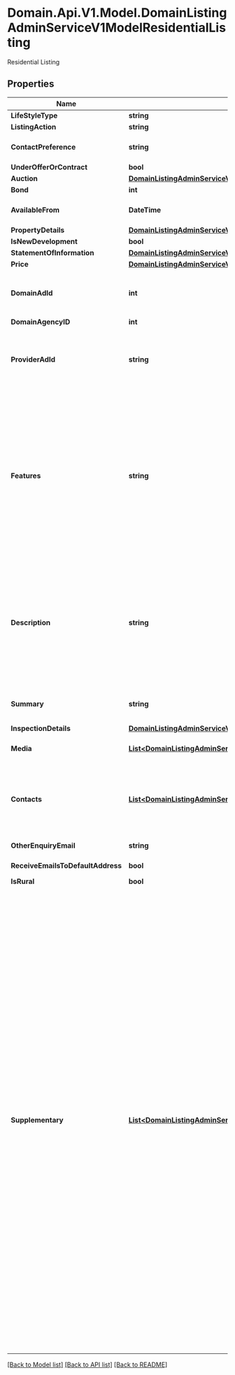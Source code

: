 # Domain.Api.V1.Model.DomainListingAdminServiceV1ModelResidentialListing
Residential Listing
## Properties

Name | Type | Description | Notes
------------ | ------------- | ------------- | -------------
**LifeStyleType** | **string** | Lifestyle type | [optional] 
**ListingAction** | **string** | Sale or Rent | [optional] 
**ContactPreference** | **string** | Indicates the listing preferred contact method. Default by both phone and email if not provided. | [optional] 
**UnderOfferOrContract** | **bool** | Set for Sale listings only | [optional] 
**Auction** | [**DomainListingAdminServiceV1ModelAuction**](DomainListingAdminServiceV1ModelAuction.md) |  | [optional] 
**Bond** | **int** | Optional.  Ignored for sale listings | [optional] 
**AvailableFrom** | **DateTime** | Optional. Sets the Date from which a Rental or Share property is available. Date format: yyyy-mm-dd | [optional] 
**PropertyDetails** | [**DomainListingAdminServiceV1ModelResidentialProperty**](DomainListingAdminServiceV1ModelResidentialProperty.md) |  | [optional] 
**IsNewDevelopment** | **bool** | True if the property is a new development | [optional] 
**StatementOfInformation** | [**DomainListingAdminServiceV1ModelStatementOfInformation**](DomainListingAdminServiceV1ModelStatementOfInformation.md) |  | [optional] 
**Price** | [**DomainListingAdminServiceV1ModelPrice**](DomainListingAdminServiceV1ModelPrice.md) |  | [optional] 
**DomainAdId** | **int** | Domain Advertisement Id, not applicable for creating new ads.  Mandatory when updating a listing that belongs to an agency that  is in the process of being migrated between listing providers. | [optional] 
**DomainAgencyID** | **int** | The Domain Agency Id number | [optional] 
**ProviderAdId** | **string** | External Advertisement Id of up to 50 characters will be stored.&amp;lt;br /&amp;gt;  This value is used to identify an Advertisement for updates and should be unique for listing provider.&amp;lt;br /&amp;gt;  This value is case-insensitive (meaning AAAA will update aaaa). | [optional] 
**Features** | **string** | Comma-separated list of features. 1000 characters in length. Select as appropriate or write your own.  INSIDE: Air conditioning, Ensuite, Floorboards, Indoor Spa, Gym, Alarm System, Intercom, Built in wardrobes, Furnished, Internal Laundry, Pets allowed, Cable or Satellite, Gas, Broadband internet access, Bath, Fireplace(s), Separate Dining Room, Heating, Dishwasher, Study.  OUTSIDE: Tennis Court, Secure Parking, Shed, Fully fenced, Balcony / Deck, Garden / Courtyard, Swimming Pool, Outdoor Spa.  LOCATION: Ground floor, Water Views, North Facing, City Views.  ECO FRIENDLY: Double glazed windows, Energy efficient appliances, Water efficient appliances, Wall / ceiling insulation, Rainwater storage tank, Greywater system, Water efficient fixtures, Solar hot water, Solar panels | [optional] 
**Description** | **string** | Description of the property.  6000 characters in length. The following HTML elements are permitted: &amp;amp;lt;br /&amp;amp;gt;, &amp;amp;lt;p&amp;amp;gt;&amp;amp;lt;/p&amp;amp;gt;, &amp;amp;amp;nbsp;. HTML must be well-formed.  Carriage Returns are interpreted as line breaks. Foreign characters must be HTML encoded, e.g., façade for façade.  Unicode characters which are unsupported by Latin-1 (ISO-8859-1 range from U+0080 to U+00FF), will be removed https://en.wikipedia.org/wiki/ISO/IEC_8859-1 | [optional] 
**Summary** | **string** | &#39;Headline&#39; Any HTML stripped out.  If the Summary is less than 80 characters long then the description is concatenated to it and the total trimmed to 250 characters. | [optional] 
**InspectionDetails** | [**DomainListingAdminServiceV1ModelInspectionDetails**](DomainListingAdminServiceV1ModelInspectionDetails.md) |  | [optional] 
**Media** | [**List&lt;DomainListingAdminServiceV1ModelPropertyMedia&gt;**](DomainListingAdminServiceV1ModelPropertyMedia.md) | Links to VideoURL, virtual tour or weblink. Maximum length of media URLs is 255 characters. | [optional] 
**Contacts** | [**List&lt;DomainListingAdminServiceV1ModelContact&gt;**](DomainListingAdminServiceV1ModelContact.md) | Minimum required attributes: First name, last name and E-mail.  If the DomainAgentId is provided, contact information will be based on the existing agent found for that id.  Otherwise first name, last name and email will be used to find the matching contact. A new contact will be created if no contact can be found. | [optional] 
**OtherEnquiryEmail** | **string** | Sets an additional Email Address to which enquiries on the Listing will be sent | [optional] 
**ReceiveEmailsToDefaultAddress** | **bool** | Send email enquiries to the default address for this listing type | [optional] 
**IsRural** | **bool** | True if the property is rural | [optional] 
**Supplementary** | [**List&lt;DomainListingAdminServiceV1ModelListingSupplementary&gt;**](DomainListingAdminServiceV1ModelListingSupplementary.md) | Rural attributes    *Improvements* (optional)    Available &#x60;types&#x60; (fixed list, optional):  * Machinery Shed  * Shearing Shed  * Workshop  * Shearers Quarters  * Silos  * Other Housing  * Managers Accommodation    *Fencing* (optional)    &#x60;description&#x60; (string, optional): free text fencing description, maximum 250 characters.    *Yards* (optional)    Available &#x60;types&#x60; (fixed list, optional):  * Sheep  * Cattle    *Homestead* (optional)    &#x60;description&#x60; (string, optional): description of the homestead and construction, maximum 250 characters.    &#x60;metadata&#x60; (optional)  * &#x60;area&#x60; (decimal, optional): homestead area in square metres.    Available &#x60;types&#x60; (fixed list, optional):  * Office  * Ensuite  * Tennis Court  * Mains Gas  * Floorboards  * Internal Laundry    *Water* (optional)    &#x60;description&#x60; (string, optional): water comments, maximum 250 characters.    Available &#x60;types&#x60; (fixed list, optional):  * Tank  * Well  * Reticulated  * Bores  * Springs  * Creeks  * Dams  * River    *Crops* (optional)    &#x60;description&#x60; (string, optional): description of the crops, maximum 250 characters.    &#x60;metadata&#x60; (optional)  * &#x60;croppedAnnually&#x60; (decimal, optional): average annual area cropped in hectares.  * &#x60;fallowAnnually&#x60; (decimal, optional): average annual fallow area in hectares.  * &#x60;pastures&#x60; (string, optional): description of pastures available, maximum 250 characters.    *Livestock* (optional)    &#x60;description&#x60; (string, optional): additional comments, maximum 250 characters.    &#x60;metadata&#x60; (optional)  * &#x60;capacity&#x60; (decimal, optional): property carrying capacity in DSE (unit of carry capacity).    Available &#x60;types&#x60; (fixed list, optional):  * Sheep  * Pigs  * Cattle  * Poultry  * Horses  * Exotic  * Goats  * Stud    *Inclusions* (optional)    &#x60;description&#x60; (string, optional): description of plant and machinery included in sale, maximum 250 characters.    &#x60;metadata&#x60; (optional)  * &#x60;livestock&#x60; (string, optional): description of livestock included in sale, maximum 250 characters.  * &#x60;crop&#x60; (string, optional): description of crops included in sale, maximum 250 characters.    *Irrigation* (optional)    &#x60;description&#x60; (string, optional): irrigation comments, maximum 250 characters    &#x60;metadata&#x60; (optional)  * &#x60;rainfall&#x60; (decimal, optional): annual rainfall in millimetres. | [optional] 

[[Back to Model list]](../README.md#documentation-for-models) [[Back to API list]](../README.md#documentation-for-api-endpoints) [[Back to README]](../README.md)

